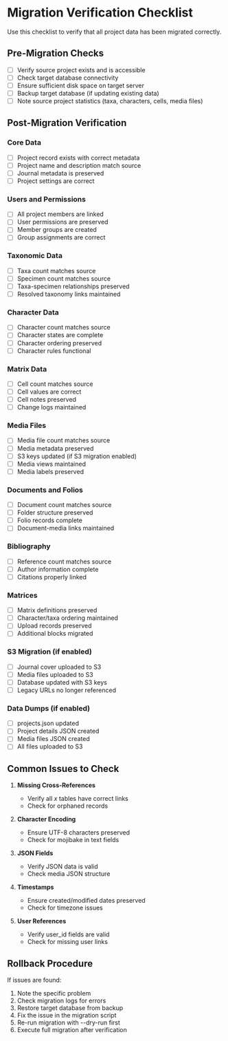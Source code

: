 # Migration Verification Checklist

Use this checklist to verify that all project data has been migrated correctly.

## Pre-Migration Checks

- [ ] Verify source project exists and is accessible
- [ ] Check target database connectivity
- [ ] Ensure sufficient disk space on target server
- [ ] Backup target database (if updating existing data)
- [ ] Note source project statistics (taxa, characters, cells, media files)

## Post-Migration Verification

### Core Data
- [ ] Project record exists with correct metadata
- [ ] Project name and description match source
- [ ] Journal metadata is preserved
- [ ] Project settings are correct

### Users and Permissions
- [ ] All project members are linked
- [ ] User permissions are preserved
- [ ] Member groups are created
- [ ] Group assignments are correct

### Taxonomic Data
- [ ] Taxa count matches source
- [ ] Specimen count matches source
- [ ] Taxa-specimen relationships preserved
- [ ] Resolved taxonomy links maintained

### Character Data
- [ ] Character count matches source
- [ ] Character states are complete
- [ ] Character ordering preserved
- [ ] Character rules functional

### Matrix Data
- [ ] Cell count matches source
- [ ] Cell values are correct
- [ ] Cell notes preserved
- [ ] Change logs maintained

### Media Files
- [ ] Media file count matches source
- [ ] Media metadata preserved
- [ ] S3 keys updated (if S3 migration enabled)
- [ ] Media views maintained
- [ ] Media labels preserved

### Documents and Folios
- [ ] Document count matches source
- [ ] Folder structure preserved
- [ ] Folio records complete
- [ ] Document-media links maintained

### Bibliography
- [ ] Reference count matches source
- [ ] Author information complete
- [ ] Citations properly linked

### Matrices
- [ ] Matrix definitions preserved
- [ ] Character/taxa ordering maintained
- [ ] Upload records preserved
- [ ] Additional blocks migrated

### S3 Migration (if enabled)
- [ ] Journal cover uploaded to S3
- [ ] Media files uploaded to S3
- [ ] Database updated with S3 keys
- [ ] Legacy URLs no longer referenced

### Data Dumps (if enabled)
- [ ] projects.json updated
- [ ] Project details JSON created
- [ ] Media files JSON created
- [ ] All files uploaded to S3

## Common Issues to Check

1. **Missing Cross-References**
   - Verify all _x_ tables have correct links
   - Check for orphaned records

2. **Character Encoding**
   - Ensure UTF-8 characters preserved
   - Check for mojibake in text fields

3. **JSON Fields**
   - Verify JSON data is valid
   - Check media JSON structure

4. **Timestamps**
   - Ensure created/modified dates preserved
   - Check for timezone issues

5. **User References**
   - Verify user_id fields are valid
   - Check for missing user links

## Rollback Procedure

If issues are found:
1. Note the specific problem
2. Check migration logs for errors
3. Restore target database from backup
4. Fix the issue in the migration script
5. Re-run migration with --dry-run first
6. Execute full migration after verification
